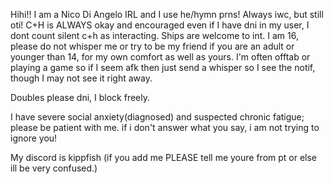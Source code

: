 Hihi!! I am a Nico Di Angelo IRL and I use he/hymn prns! Always iwc, but still oti!
C+H is ALWAYS okay and encouraged even if I have dni in my user, I dont count silent c+h as interacting. Ships are welcome to int.
I am 16, please do not whisper me or try to be my friend if you are an adult or younger than 14, for my own comfort as well as yours.
I'm often offtab or playing a game so if I seem afk then just send a whisper so I see the notif, though I may not see it right away.

Doubles please dni, I block freely.

I have severe social anxiety(diagnosed) and suspected chronic fatigue; please be patient with me. if i don't answer what you say, i am not trying to ignore you! 

My discord is kippfish (if you add me PLEASE tell me youre from pt or else ill be very confused.)
